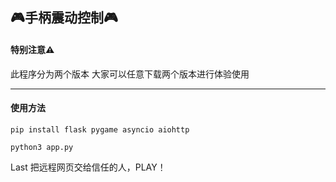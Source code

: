 
## 🎮手柄震动控制🎮

#### 特别注意⚠️

[https://github.com/cn-tubug/vib_controller/releases/tag/v1.0.0]: v1.0.0	"v1.0.0"
[https://github.com/cn-tubug/vib_controller/releases/tag/v2.0.0]: v2.0.0	"v2.0.0"


此程序分为两个版本
大家可以任意下载两个版本进行体验使用

---

#### 使用方法

`pip install flask pygame asyncio aiohttp`

`python3 app.py`

Last 把远程网页交给信任的人，PLAY！

